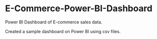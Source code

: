 # E-Commerce-Power-BI-Dashboard

Power BI Dashboard of E-commerce sales data.

Created a sample dashboard on Power BI using csv files. 
